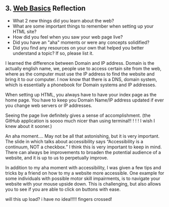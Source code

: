 ## 3. [Web Basics](3_web_basics/readme.md) Reflection

* What 2 new things did you learn about the web?
* What are some important things to remember when setting up your HTML site?
* How did you feel when you saw your web page live?
* Did you have an "aha" moments or were any concepts solidified?
* Did you find any resources on your own that helped you better understand a topic? If so, please list it.

<!-- Add your reflection here. Remove the comment markers -->
I learned the difference between Domain and IP address. Domain is the actually english name, we, people use to access certain site from the web, where as the computer must use the IP address to find the website and bring it to our computer. I now know that there is a DNS, domain system, which is essentially a phonebook for Domain systems and IP addresses.

When setting up HTML, you always have to have your index page as the home page.
You have to keep you Domain Name/IP address updated if ever you change web servers or IP addresses.

Seeing the page live definitely gives a sense of accomplishment. (the GitHub application is soooo much nicer than using terminal!! ! ! !  I wish I knew about it sooner.)

An aha moment…. May not be all that astonishing, but it is very important. The slide in which talks about accessibility says “Accessibility is a continuum, NOT a checkbox.” I think this is very important to keep in mind. There can always be improvements to broaden the potential audience of a website, and it is up to us to perpetually improve.

In addition to my aha moment with accessibility, I was given a few tips and tricks by a friend on how to my a website more accessible. One example for some individuals with possible motor skill impairments, is to navigate your website with your mouse upside down. This is challenging, but also allows you to see if you are able to click on buttons with ease.

will this up load? i have no idea!!!!! fingers crossed!